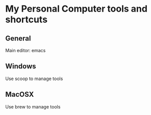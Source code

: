 My Personal Computer tools and shortcuts
========================================

General
-------
Main editor: emacs

Windows
-------
Use scoop to manage tools


MacOSX
------
Use brew to manage tools

